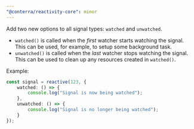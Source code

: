 ```yaml
---
"@conterra/reactivity-core": minor
---
```


Add two new options to all signal types: `watched` and `unwatched`.

- `watched()` is called when the _first_ watcher starts watching the signal.
  This can be used, for example, to setup some background task.
- `unwatched()` is called when the _last_ watcher stops watching the signal.
  This can be used to clean up any resources created in `watched()`.

Example:

```ts
const signal = reactive(123, {
    watched: () => {
        console.log("Signal is now being watched");
    },
    unwatched: () => {
        console.log("Signal is no longer being watched");
    }
});
```
